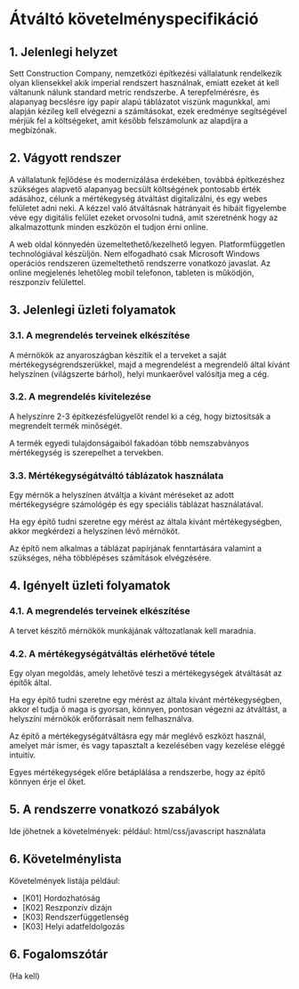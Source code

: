 # Átváltó követelményspecifikáció



## 1. Jelenlegi helyzet

Sett Construction Company, nemzetközi építkezési vállalatunk rendelkezik olyan kliensekkel akik imperial rendszert használnak, emiatt ezeket át kell váltanunk nálunk standard metric rendszerbe. A terepfelmérésre, és alapanyag becslésre így papír alapú táblázatot viszünk magunkkal, ami alapján kézileg kell elvégezni a számításokat, ezek eredménye segítségével mérjük fel a költségeket, amit később felszámolunk az alapdíjra a megbízónak.



## 2. Vágyott rendszer

A vállalatunk fejlődése és modernizálása érdekében, továbbá építkezéshez szükséges alapvető alapanyag becsült költségének pontosabb érték adásához, célunk a mértékegység átváltást digitalizálni, és egy webes felületet adni neki. A kézzel való átváltásnak hátrányait és hibáit figyelembe véve egy digitális felület ezeket orvosolni tudná, amit szeretnénk hogy az alkalmazottunk minden eszközön el tudjon érni online.

A web oldal könnyedén üzemeltethető/kezelhető legyen. Platformfüggetlen technológiával készüljön.
Nem elfogadható csak Microsoft Windows operációs rendszeren üzemeltethető rendszerre vonatkozó javaslat.
Az online megjelenés lehetőleg mobil telefonon, tableten is működjön, reszponzív felülettel.


## 3. Jelenlegi üzleti folyamatok

### 3.1. A megrendelés terveinek elkészítése

A mérnökök az anyaroszágban készítik el a terveket a saját mértékegységrendszerükkel, majd a megrendelést a megrendelő által kívánt helyszínen (világszerte bárhol), helyi munkaerővel valósítja meg a cég.

### 3.2. A megrendelés kivitelezése

A helyszínre 2-3 építkezésfelügyelőt rendel ki a cég, hogy biztosítsák a megrendelt termék minőségét.

A termék egyedi tulajdonságaiból fakadóan több nemszabványos mértékegység is szerepelhet a tervekben.

### 3.3. Mértékegységátváltó táblázatok használata

Egy mérnök a helyszínen átváltja a kívánt méréseket az adott mértékegységre számológép és egy speciális táblázat használatával.

Ha egy építő tudni szeretne egy mérést az általa kívánt mértékegységben, akkor megkérdezi a helyszínen lévő mérnököt.

Az építő nem alkalmas a táblázat papírjának fenntartására valamint a szükséges, néha többlépéses számítások elvégzésére.

## 4. Igényelt üzleti folyamatok

### 4.1. A megrendelés terveinek elkészítése

A tervet készítő mérnökök munkájának változatlanak kell maradnia.

### 4.2. A mértékegységátváltás elérhetővé tétele

Egy olyan megoldás, amely lehetővé teszi a mértékegységek átváltását az építők által.

Ha egy építő tudni szeretne egy mérést az általa kívánt mértékegységben, akkor el tudja ő maga is gyorsan, könnyen, pontosan végezni az átváltást, a helyszíni mérnökök erőforrásait nem felhasználva.

Az építő a mértékegységátváltásra egy már meglévő eszközt használ, amelyet már ismer, és vagy tapasztalt a kezelésében vagy kezelése eléggé intuitív.

Egyes mértékegységek előre betáplálása a rendszerbe, hogy az építő könnyen érje el őket.

## 5. A rendszerre vonatkozó szabályok

Ide jöhetnek a követelmények: például: 
html/css/javascript használata

## 6. Követelménylista

Követelmények listája például:

* [K01] Hordozhatóság
* [K02] Reszponzív dizájn
* [K03] Rendszerfüggetlenség
* [K03] Helyi adatfeldolgozás


## 6. Fogalomszótár

(Ha kell)